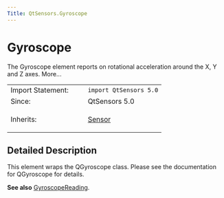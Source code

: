 ```yaml
---
Title: QtSensors.Gyroscope
---
```

        
Gyroscope
=========

<span class="subtitle"></span>
The Gyroscope element reports on rotational acceleration around the X, Y and Z axes. More...

<table>
<colgroup>
<col width="50%" />
<col width="50%" />
</colgroup>
<tbody>
<tr class="odd">
<td>Import Statement:</td>
<td><code>import QtSensors 5.0</code></td>
</tr>
<tr class="even">
<td>Since:</td>
<td>QtSensors 5.0</td>
</tr>
<tr class="odd">
<td>Inherits:</td>
<td><p><a href="QtSensors.Sensor.md">Sensor</a></p></td>
</tr>
</tbody>
</table>

<span id="details"></span>
Detailed Description
--------------------

This element wraps the QGyroscope class. Please see the documentation for QGyroscope for details.

**See also** [GyroscopeReading](../QtSensors.GyroscopeReading.md).

